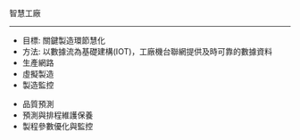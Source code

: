 智慧工廠
***
+ 目標: 關鍵製造環節慧化<br>
+ 方法: 以數據流為基礎建構(IOT)，工廠機台聯網提供及時可靠的數據資料
+ 生產網路
+ 虛擬製造
+ 製造監控
* 品質預測
* 預測與排程維護保養 
* 製程參數優化與監控

